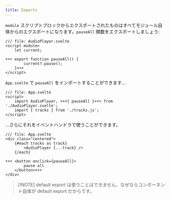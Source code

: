 ```yaml
---
title: Exports
---
```


`module` スクリプトブロックからエクスポートされたものはすべてモジュール自体からのエクスポートになります。`pauseAll` 関数をエクスポートしましょう:

```svelte
/// file: AudioPlayer.svelte
<script module>
	let current;

+++	export function pauseAll() {
		current?.pause();
	}+++
</script>
```

`App.svelte` で `pauseAll` をインポートすることができます…

```svelte
/// file: App.svelte
<script>
	import AudioPlayer, +++{ pauseAll }+++ from './AudioPlayer.svelte';
	import { tracks } from './tracks.js';
</script>
```

…さらにそれをイベントハンドラで使うことができます。

```svelte
/// file: App.svelte
<div class="centered">
	{#each tracks as track}
		<AudioPlayer {...track} />
	{/each}

+++	<button onclick={pauseAll}>
		pause all
	</button>+++
</div>
```

> [!NOTE] default export は使うことはできません、なぜならコンポーネント自体が default export だからです。

